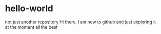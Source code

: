 # hello-world
not just another repository
Hi there, I am new to github and just exploring it at the moment
all the best
